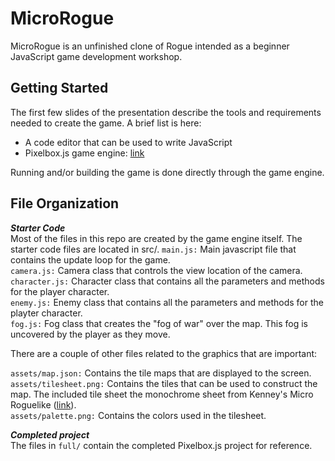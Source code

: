 # MicroRogue

MicroRogue is an unfinished clone of Rogue intended as a beginner JavaScript game development workshop.

## Getting Started  
The first few slides of the presentation describe the tools and requirements needed to create the game. A brief list is here:  
* A code editor that can be used to write JavaScript
* Pixelbox.js game engine: [link](https://pixwlk.itch.io/pixelbox)

Running and/or building the game is done directly through the game engine.

## File Organization
***Starter Code***  
Most of the files in this repo are created by the game engine itself. The starter code files are located in src/.
`main.js:` Main javascript file that contains the update loop for the game.  
`camera.js:` Camera class that controls the view location of the camera.  
`character.js:` Character class that contains all the parameters and methods for the player character.  
`enemy.js:` Enemy class that contains all the parameters and methods for the playter character.  
`fog.js:` Fog class that creates the "fog of war" over the map. This fog is uncovered by the player as they move.   

There are a couple of other files related to the graphics that are important:  

`assets/map.json:` Contains the tile maps that are displayed to the screen.  
`assets/tilesheet.png:` Contains the tiles that can be used to construct the map. The included tile sheet the monochrome sheet from Kenney's Micro Roguelike ([link](https://kenney.nl/assets/micro-roguelike)).  
`assets/palette.png:` Contains the colors used in the tilesheet.  

***Completed project***  
The files in `full/` contain the completed Pixelbox.js project for reference.  
